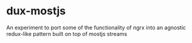 # dux-mostjs

An experiment to port some of the functionality of ngrx into an agnostic redux-like pattern built on top of mostjs streams
